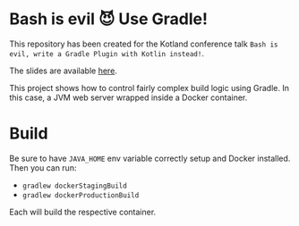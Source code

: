 # Bash is evil 😈 Use Gradle!

This repository has been created for the Kotland conference talk `Bash is evil, write a Gradle Plugin with Kotlin instead!`.

The slides are available [here](https://docs.google.com/presentation/d/1vP9MKOvqXMw05KVrOaC5X0wt09wwKkYkGS3XAwNAs5I/edit?usp=sharing).

This project shows how to control fairly complex build logic using Gradle. In this case, a JVM web server wrapped inside a Docker container.

# Build

Be sure to have `JAVA_HOME` env variable correctly setup and Docker installed. Then you can run:
- `gradlew dockerStagingBuild`
- `gradlew dockerProductionBuild`

Each will build the respective container.